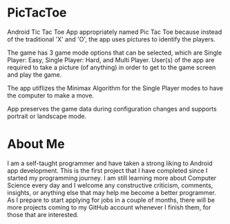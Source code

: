# PicTacToe

Android Tic Tac Toe App appropriately named Pic Tac Toe because instead of the traditional 'X' and 'O', the app uses pictures to identify 
the players.

The game has 3 game mode options that can be selected, which are Single Player: Easy, Single Player: Hard, and Multi Player. User(s) of the
app are required to take a picture (of anything) in order to get to the game screen and play the game.

The app utiflizes the Minimax Algorithm for the Single Player modes to have the computer to make a move. 

App preserves the game data during configuration changes and supports portrait or landscape mode.



# About Me
I am a self-taught programmer and have taken a strong liking to Android app development. This is the first project that I have
completed since I started my programming journey. I am still learning more about Computer Science every day and I welcome any constructive
criticism, comments, insights, or anything else that may help me become a better programmer. As I prepare to start applying for jobs in 
a couple of months, there will be more projects coming to my GitHub account whenever I finish them, for those that are interested.
